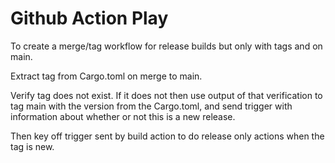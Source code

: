 # Github Action Play

To create a merge/tag workflow for release builds but only with tags and on main.

Extract tag from Cargo.toml on merge to main.

Verify tag does not exist. If it does not then use output of that verification to tag main with the version from the
Cargo.toml, and send trigger with information about whether or not this is a new release.

Then key off trigger sent by build action to do release only actions when the tag is new.
